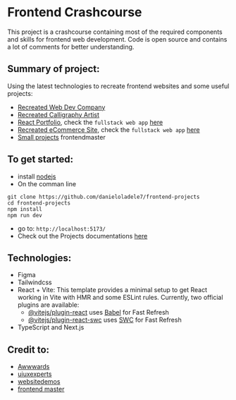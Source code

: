 # Frontend Crashcourse

This project is a crashcourse containing most of the required components and skills for frontend web development. Code is open source and contains a lot of comments for better understanding.

## Summary of project:

Using the latest technologies to recreate frontend websites and some useful projects:

- [Recreated Web Dev Company]()
- [Recreated Calligraphy Artist]()
- [React Portfolio](), check the `fullstack web app` [here]()
- [Recreated eCommerce Site](), check the `fullstack web app` [here]()
- [Small projects]() frontendmaster

## To get started:

- install [nodejs](https://nodejs.org/en)
- On the comman line

```shell
git clone https://github.com/danieloladele7/frontend-projects
cd frontend-projects
npm install
npm run dev
```

- go to: `http://localhost:5173/`
- Check out the Projects documentations [here]()

## Technologies:

- Figma
- Tailwindcss
- React + Vite: This template provides a minimal setup to get React working in Vite with HMR and some ESLint rules. Currently, two official plugins are available:
  - [@vitejs/plugin-react](https://github.com/vitejs/vite-plugin-react/blob/main/packages/plugin-react/README.md) uses [Babel](https://babeljs.io/) for Fast Refresh
  - [@vitejs/plugin-react-swc](https://github.com/vitejs/vite-plugin-react-swc) uses [SWC](https://swc.rs/) for Fast Refresh
- TypeScript and Next.js

## Credit to:

- [Awwwards](https://www.awwwards.com/)
- [uiuxexperts](https://uiuxexperts.github.io/portfolio/portfolio.html)
- [websitedemos](https://websitedemos.net)
- [frontend master](https://www.frontendmentor.io/)
